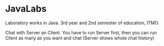 # JavaLabs
Laboratory works in Java. 3rd year and 2nd semester of education, ITMO.

Chat with Server an Client. You have to run Server first, then you can run Client as many as you want and chat (Server shows whole chat history)
